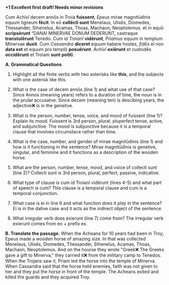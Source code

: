 **+1 Excellent first draft! Needs minor revisions**

Cum *Achīvī* decem annōs in Troia **fuissent**, *Epeus* mirae magnitūdinis equum ligneum **fēcit**. 
In eō **collēctī sunt** Menelaus, Ulixēs, Diomedes, Thessander, Sthenelus, Acamas, Thoas, Machaon, Neoptolemus. 
et in equō **scripsērunt** “DANAI MINERVAE DONUM DEDERUNT, castraque **transtulērunt** Tenedo. 
Cum id *Troianī* **vidērunt**, *Priamus* equum in templum Minervae **duxit**. 
Cum *Cassandra* **diceret** equum habere hostes, *fidēs* eī non **data est** et equum pro templō **posuērunt**. 
*Achīvī* **exiērunt** et custodēs **occidērunt** et Troiam **sunt potitī**.

**A. Grammatical Questions**
1. Highlight all the finite verbs with two asterisks like **this**, and the subjects with one asterisk like *this*.

2. What is the case of decem annōs (line 1) and what use of that case?
Since Annos (meaning years) refers to a duration of time, the noun is in the prular accusatve. Since decem (meaning ten) is descibing years, the adjective❌  is in the geneitve. 
3. What is the person, number, tense, voice, and mood of fuissent (line 1)? Explain its mood.
Fuissent is 3rd person, plural, pluperfect tense, active, and subjunctive. The mood is subjunctive because it is a temporal clause that involves circumstace rather than time. 
4. What is the case, number, and gender of mirae magnitūdinis (line 1) and how is it functioning in the sentence?
Mirae magnitūdinis is genetive, singular, and feminine and it functions as a description of the wooden horse. 
5. What are the person, number, tense, mood, and voice of collecti sunt (line 2)?
Collecti sunt is 3rd person, plural, perfect, passive, indicative. 
6. What type of clause is cum id Troianī vidērunt (lines 4-5) and what part of speech is cum?
This clause is a temporal clause and cum is a temporal conjunction. 
7. What case is ei in line 6 and what function does it play in the sentence?
Ei is in the dative case and it acts as the indirect object of the sentence. 
8. What irregular verb does exierunt (line 7) come from?
The irregular verb exierunt comes from eo + prefix ex. 


**B. Translate the passage.**
When the Acheans for 10 years had been in Troy, Epeus made a wooden horse of amazing size. 
In that was collected Menelaus, Ulixēs, Diomedes, Thessander, Sthenelus, Acamas, Thoas, Machaon, Neoptolemus.
And on the hourse they wrote "Greek❌ The Greeks gave a gift to Minerva," they carried it❌  from the military camp to Tenedos.
When the Trojans saw it, Priam led the horse into the temple of Minerva. 
When Cassandra said that the horse held enemies, faith was not given to her and they put the horse in front of the temple. 
The Acheans exited and killed the guards and they acquired Troy. 
